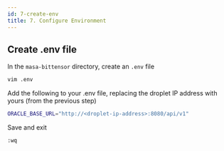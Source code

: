 ```yaml
---
id: 7-create-env
title: 7. Configure Environment
---
```


## Create .env file

In the `masa-bittensor` directory, create an `.env` file

```bash
vim .env
```

Add the following to your .env file, replacing the droplet IP address with yours (from the previous step)

```bash
ORACLE_BASE_URL="http://<droplet-ip-address>:8080/api/v1"
```

Save and exit

```bash
:wq
```
